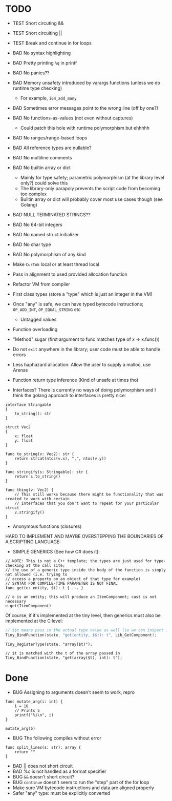 # TODO

* TEST Short circuting &&
* TEST Short circuiting ||
* TEST Break and continue in for loops

* BAD No syntax highlighting
* BAD Pretty printing `%q` in printf
* BAD No panics??
* BAD Memory unsafety introduced by varargs functions (unless we do runtime type checking)
    * For example, `i64_add_many`
* BAD Sometimes error messages point to the wrong line (off by one?)
* BAD No functions-as-values (not even without captures)
    * Could patch this hole with runtime polymorphism but ehhhhh
* BAD No ranges/range-based loops
* BAD All reference types are nullable?
* BAD No multiline comments
* BAD No builtin array or dict
    * Mainly for type safety; parametric polymorphism (at the library level only?) could solve this
    * The library-only parapoly prevents the script code from becoming too complex
    * Builtin array or dict will probably cover most use cases though (see Golang)
* BAD NULL TERMINATED STRINGS?? 
* BAD No 64-bit integers
* BAD No named struct initializer
* BAD No char type
* BAD No polymorphism of any kind

* Make `CurTok` local or at least thread local

* Pass in alignment to used provided allocation function

* Refactor VM from compiler

* First class types (store a "type" which is just an integer in the VM)

* Once "any" is safe, we can have typed bytecode instructions; `OP_ADD_INT`, `OP_EQUAL_STRING` etc
    * Untagged values

* Function overloading

* "Method" sugar (first argument to func matches type of x => x.func())

* Do not `exit` anywhere in the library; user code must be able to handle errors

* Less haphazard allocation: Allow the user to supply a malloc, use Arenas

* Function return type inference (Kind of unsafe at times tho)

* Interfaces? There is currently no ways of doing polymorphism and I think the golang approach
  to interfaces is pretty nice:

```
interface Stringable
{
    to_string(): str
}

struct Vec2
{
    x: float
    y: float
}

func to_string(v: Vec2): str {
    return strcat(ntos(v.x), ",", ntos(v.y))
}

func stringify(s: Stringable): str {
    return s.to_string()
}

func thing(v: Vec2) {
    // This still works because there might be functionality that was created to work with certain
    // interfaces that you don't want to repeat for your particular struct
    v.stringify()
}

```

* Anonymous functions (closures)

HARD TO IMPLEMENT AND MAYBE OVERSTEPPING THE BOUNDARIES OF A SCRIPTING LANGUAGE:
* SIMPLE GENERICS (See how C# does it):

```
// NOTE: This is not a C++ template; the types are just used for type-checking at the call site;
// the use of a generic type inside the body of the function is simply not allowed (i.e. trying to
// access a property on an object of that type for example)
// SYNTAX FOR COMPILE-TIME PARAMETER IS NOT FINAL
func get(e: entity, $t): t { ... }

// e is an entity; this will produce an ItemComponent; cast is not necessary
e.get(ItemComponent)
```

Of course, if it's implemented at the tiny level, then generics must also be implemented at the C level:
```c
// $$t means pass in the actual type value as well (so we can inspect it in the C code to get the appropriate component for example)
Tiny_BindFunction(state, "get(entity, $$t): t", Lib_GetComponent);
```

```
Tiny_RegisterType(state, "array($t)");

// $t is matched with the t of the array passed in
Tiny_BindFunction(state, "get(array($t), int): t");
```

# Done

* BUG Assigning to arguments doesn't seem to work, repro


```
func mutate_arg(i: int) {
    i = 10
    // Prints 5
    printf("%i\n", i)
}

mutate_arg(5)
```

* BUG The following compiles without error
```
func split_lines(s: str): array {
    return ""
}
```

* BAD || does not short circuit
* BAD %c is not handled as a format specifier
* BUG `&&` doesn't short circuit?
* BUG `continue` doesn't seem to run the "step" part of the for loop
* Make sure VM bytecode instructions and data are aligned properly
* Safer "any" type: must be explicitly converted